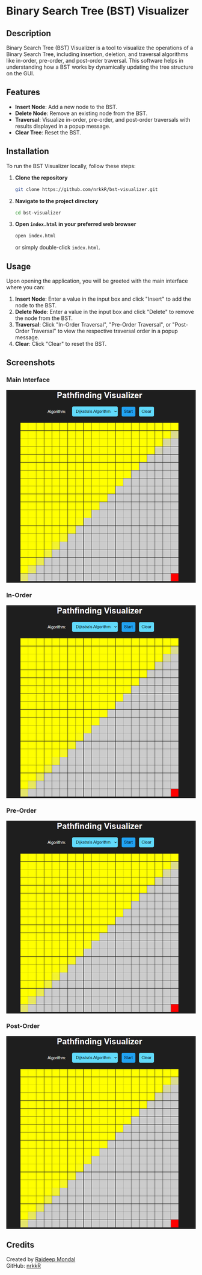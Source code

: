 # Binary Search Tree (BST) Visualizer

## Description
Binary Search Tree (BST) Visualizer is a tool to visualize the operations of a Binary Search Tree, including insertion, deletion, and traversal algorithms like in-order, pre-order, and post-order traversal. This software helps in understanding how a BST works by dynamically updating the tree structure on the GUI.

## Features
- **Insert Node**: Add a new node to the BST.
- **Delete Node**: Remove an existing node from the BST.
- **Traversal**: Visualize in-order, pre-order, and post-order traversals with results displayed in a popup message.
- **Clear Tree**: Reset the BST.

## Installation
To run the BST Visualizer locally, follow these steps:

1. **Clone the repository**
    ```bash
    git clone https://github.com/nrkkR/bst-visualizer.git
    ```

2. **Navigate to the project directory**
    ```bash
    cd bst-visualizer
    ```

3. **Open `index.html` in your preferred web browser**
    ```bash
    open index.html
    ```
    or simply double-click `index.html`.

## Usage
Upon opening the application, you will be greeted with the main interface where you can:

1. **Insert Node**: Enter a value in the input box and click "Insert" to add the node to the BST.
2. **Delete Node**: Enter a value in the input box and click "Delete" to remove the node from the BST.
3. **Traversal**: Click "In-Order Traversal", "Pre-Order Traversal", or "Post-Order Traversal" to view the respective traversal order in a popup message.
4. **Clear**: Click "Clear" to reset the BST.

## Screenshots
### Main Interface
<img align="center" alt="coding" width="600" src="https://github.com/nrkkR/Javascript_Pathfinder-Visualizer/blob/main/pathfinder%20visualizer.png">

### In-Order
<img align="center" alt="coding" width="600" src="https://github.com/nrkkR/Javascript_Pathfinder-Visualizer/blob/main/pathfinder%20visualizer.png">


### Pre-Order
<img align="center" alt="coding" width="600" src="https://github.com/nrkkR/Javascript_Pathfinder-Visualizer/blob/main/pathfinder%20visualizer.png">


### Post-Order
<img align="center" alt="coding" width="600" src="https://github.com/nrkkR/Javascript_Pathfinder-Visualizer/blob/main/pathfinder%20visualizer.png">



## Credits
Created by [Rajdeep Mondal](https://www.linkedin.com/in/rajdeep-mondal-a277a9317)  
GitHub: [nrkkR](https://github.com/nrkkR)


